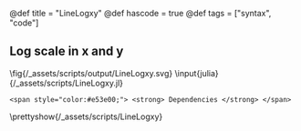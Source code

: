 @def title = "LineLogxy"
@def hascode = true
@def tags = ["syntax", "code"]

## Log scale in x and y

\fig{/_assets/scripts/output/LineLogxy.svg}
\input{julia}{/_assets/scripts/LineLogxy.jl}

~~~
<span style="color:#e53e00;"> <strong> Dependencies </strong> </span>
~~~
\prettyshow{/_assets/scripts/LineLogxy}
